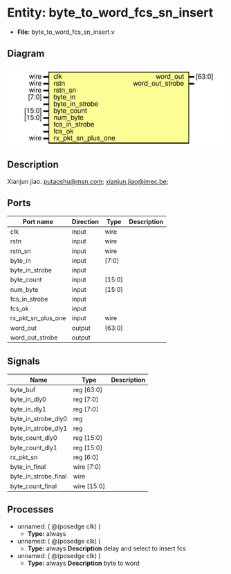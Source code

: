 # Entity: byte_to_word_fcs_sn_insert

- **File**: byte_to_word_fcs_sn_insert.v
## Diagram

![Diagram](byte_to_word_fcs_sn_insert.svg "Diagram")
## Description

 Xianjun jiao. putaoshu@msn.com; xianjun.jiao@imec.be;

## Ports

| Port name          | Direction | Type   | Description |
| ------------------ | --------- | ------ | ----------- |
| clk                | input     | wire   |             |
| rstn               | input     | wire   |             |
| rstn_sn            | input     | wire   |             |
| byte_in            | input     | [7:0]  |             |
| byte_in_strobe     | input     |        |             |
| byte_count         | input     | [15:0] |             |
| num_byte           | input     | [15:0] |             |
| fcs_in_strobe      | input     |        |             |
| fcs_ok             | input     |        |             |
| rx_pkt_sn_plus_one | input     | wire   |             |
| word_out           | output    | [63:0] |             |
| word_out_strobe    | output    |        |             |
## Signals

| Name                 | Type        | Description |
| -------------------- | ----------- | ----------- |
| byte_buf             | reg [63:0]  |             |
| byte_in_dly0         | reg [7:0]   |             |
| byte_in_dly1         | reg [7:0]   |             |
| byte_in_strobe_dly0  | reg         |             |
| byte_in_strobe_dly1  | reg         |             |
| byte_count_dly0      | reg [15:0]  |             |
| byte_count_dly1      | reg [15:0]  |             |
| rx_pkt_sn            | reg [6:0]   |             |
| byte_in_final        | wire [7:0]  |             |
| byte_in_strobe_final | wire        |             |
| byte_count_final     | wire [15:0] |             |
## Processes
- unnamed: ( @(posedge clk) )
  - **Type:** always
- unnamed: ( @(posedge clk) )
  - **Type:** always
**Description**
 delay and select to insert fcs 
- unnamed: ( @(posedge clk) )
  - **Type:** always
**Description**
 byte to word 
